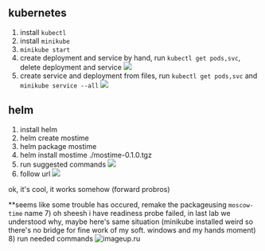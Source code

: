 ## kubernetes
1) install `kubectl`
2) install `minikube`
3) `minikube start`
4) create deployment and service by hand, run `kubectl get pods,svc`, delete deployment and service
![](https://imageup.ru/img115/4209276/9laba1.png)
5) create service and deployment from files, run `kubectl get pods,svc` and `minikube service --all`
![](https://imageup.ru/img94/4209282/9laba2.png)

## helm
1) install helm
2) helm create mostime
3) helm package mostime
4) helm install mostime ./mostime-0.1.0.tgz
5) run suggested commands
![](https://imageup.ru/img145/4209383/10laba1.png)
6) follow url 
![](https://imageup.ru/img173/4209389/10laba2.png)

ok, it's cool, it works somehow (forward probros)

**seems like some trouble has occured, remake the packageusing `moscow-time` name
7) oh sheesh i have readiness probe failed, in last lab we understood why, maybe here's same situation (minikube installed weird so there's no bridge for fine work of my soft. windows and my hands moment)
8) run needed commands
![imageup.ru](https://imageup.ru/img288/4209488/10-kf-f3.png)